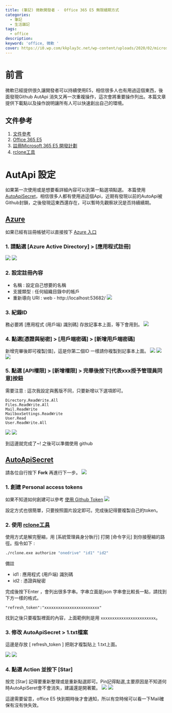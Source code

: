 ```yaml
---
title: (筆記) 微軟開發者 -  Office 365 E5 無限續期方式
categories: 
  - 筆記 
  - 生活雜記
tags: 
  - office
description:
keyword: 'office, 微軟 '
cover: https://i0.wp.com/kkplay3c.net/wp-content/uploads/2020/02/microsoft-office-700x375.jpg
---
```

# 前言
微軟已經提供很久讓開發者可以持續使用E5，相信很多人也有用過這個東西，後面發現Github AutApi 消失又再一次重複操作，這次會將重要操作列出。本篇文章提供下載點以及操作說明讓所有人可以快速創出自己的環境。


## 文件參考
1. [文件參考](https://www.jkg.tw/p3341/)
2. [Office 365 E5](https://www.microsoft.com/zh-tw/microsoft-365/enterprise/office-365-e5?activetab=pivot%3aoverviewtab)
3. [註冊Microsoft 365 E5 開發計劃](https://developer.microsoft.com/zh-cn/microsoft-365/dev-program)
4. [rclone工具](/upload/zip/rclone-v1.53.1-windows-amd64.zip)


# AutApi 設定
如果第一次使用或是想要看詳細內容可以到第一點選項點選。
本篇使用 [AutoApiSecret](https://github.com/huijiyun/AutoApiSecret)，相信很多人都有使用過這個Api，近期有發現以前的AutoApi被Github封鎖，之後發現這東西還存在，可以暫時先觀察狀況是否持續續期。

## [Azure](https://azure.microsoft.com/zh-tw/)
如果已經有註冊帳號可以直接按下 [Azure 入口](https://portal.azure.com/#home)

### 1. 請點選 [Azure Active Directory] > [應用程式註冊]
![](/img/Note/office/office_e5/02.png)
![](/img/Note/office/office_e5/03.png)

### 2. 設定註冊內容
- 名稱 : 設定自己想要的名稱
- 支援類型 : 任何組織目錄中的帳戶
- 重新導向 URI : web - http://localhost:53682/
![](/img/Note/office/office_e5/04.png)

### 3. 紀錄ID
務必要將 [應用程式 (用戶端) 識別碼] 存放記事本上面，等下會用到。
![](/img/Note/office/office_e5/05.png)

### 4. 點選[憑證與秘密] > [用戶端密碼] > [新增用戶端密碼]
新增完畢後即可複製[值]，這是你第二個ID 一樣請你複製到記事本上面。
![](/img/Note/office/office_e5/06.png)
![](/img/Note/office/office_e5/07.png)
![](/img/Note/office/office_e5/08.png)


### 5. 點選 [API權限] > [新增權限] > 完畢後按下[代表xxx授予管理員同意]按鈕
需要注意 : 這次我設定與舊版不同，只要新增以下選項即可。
```
Directory.ReadWrite.All
Files.ReadWrite.All
Mail.ReadWrite
MailboxSettings.ReadWrite
User.Read
User.ReadWrite.All
```
![](/img/Note/office/office_e5/09.png)
![](/img/Note/office/office_e5/10.png)


到這邊就完成了~! 之後可以準備使用 github 


## [AutoApiSecret](https://github.com/huijiyun/AutoApiSecret)
請各位自行按下 **Fork** 再進行下一步。
![](/img/Note/office/office_e5/01.png)

### 1. 創建 Personal access tokens
如果不知道如何創建可以參考 [使用 Github Token](https://jontcont.github.io/2022/03/21/Github_UseToken/)
![](/img/Note/office/office_e5/11.png)

設定方式也很簡單，只要按照圖片設定即可。完成後記得要複製自己的token。


### 2. 使用 [rclone工具](/upload/zip/rclone-v1.53.1-windows-amd64.zip)
使用方式是解完壓縮，用 [系統管理員身分執行] 打開 [命令字元] 到你接壓縮的路徑。指令如下 :
```cmd
./rclone.exe authorize "onedrive" "id1" "id2"
```
備註 
- id1 : 應用程式 (用戶端) 識別碼
- id2 : 憑證與秘密

完成後按下Enter ，會列出很多字串。字串立面是json 字串會比較長一點，請找到下方一樣的格式。
```
"refresh_token":"xxxxxxxxxxxxxxxxxxxxxxxx"
```
找到之後只要複製裡面的內容，上面範例則是用 ```xxxxxxxxxxxxxxxxxxxxxxxx```。


### 3. 修改 AutoApiSecret > 1.txt檔案
這邊是存放 [ refresh_token ] 把剛才複製貼上 1.txt上面。

![](/img/Note/office/office_e5/12.png)
![](/img/Note/office/office_e5/13.png)

### 4. 點選 Action 並按下 [Star]
按完 [Star] 記得要重新整理或是重新點選即可。Pin記得點選,主要原因是不知道何時AutoApiSeret會不會消失，建議還是開著鱉。
![](/img/Note/office/office_e5/14.png)
![](/img/Note/office/office_e5/15.png)


這邊需要留意，office E5 快到期時後才會通知，所以有空時候可以看一下Mail確保有沒有快失效。